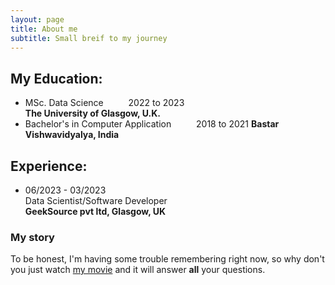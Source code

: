 ```yaml
---
layout: page
title: About me
subtitle: Small breif to my journey
---
```


## My Education:
- MSc. Data Science  &emsp; &emsp; 2022 to 2023  
   __The University of Glasgow, U.K.__  
- Bachelor's in Computer Application &emsp; &emsp; 2018 to 2021
   __Bastar Vishwavidyalya, India__ 
## Experience:
 - 06/2023 - 03/2023  
   Data Scientist/Software Developer  
   **GeekSource pvt ltd, Glasgow, UK**

### My story

To be honest, I'm having some trouble remembering right now, so why don't you just watch [my movie](https://en.wikipedia.org/wiki/The_Princess_Bride_%28film%29) and it will answer **all** your questions.
